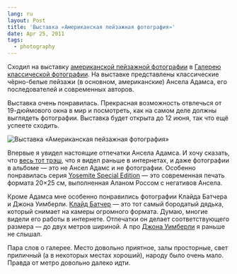 ```yaml
---
lang: ru
layout: Post
title: 'Выставка «Американская пейзажная фотография»'
date: Apr 25, 2011
tags:
  - photography
---
```


Сходил на выставку [американской пейзажной фотографии](http://www.classic-gallery.ru/exhibition/today/item/15-американская-пейзажная-фотография.html) в [Галерею классической фотографии](http://www.classic-gallery.ru/). На выставке представлены классические чёрно-белые пейзажи (в основном, американские) Ансела Адамса, его последователей и современных авторов.

Выставка очень понравилась. Прекрасная возможность отвлечься от 19-дюймового окна в мир и посмотреть, как на самом деле должны выглядеть фотографии. Выставка будет открыта до 12 июня, так что ещё успеете сходить.

![Выставка «Американская пейзажная фотография»](upload://american-landscape.jpg)

Впервые я увидел настоящие отпечатки Ансела Адамса. И хочу сказать, что [весь тот трэш](http://birdwatcher.ru/blog/4022 "Подборка фотографий Ансела Адамса"), что я видел раньше в интернетах, и даже фотографии в альбоме — это не Ансел Адамс и не фотографии. Особенно понравилась серия [Yosemite Special Edition](http://www.anseladams.com/category_s/2.htm) — это современная печать формата 20×25 см, выполненная Аланом Россом с негативов Ансела.

Кроме Адамса мне особенно понравились фотографии Клайда Батчера и Джона Уимберли. [Клайд Батчер](http://clydebutcher.com/) — это тот самый бородатый дядька, который снимает на камеры огромного формата. Думаю, многие видели его работы в интернете. Отпечатки он делает соответствующего размера — до двух метров шириной. А про [Джона Уимберли](http://johnwimberleyphotography.com/) я раньше не слышал.

Пара слов о галерее. Место довольно приятное, залы просторные, свет приличный (а в некоторых местах хороший), народу было очень мало. Правда от метро довольно далеко идти.
